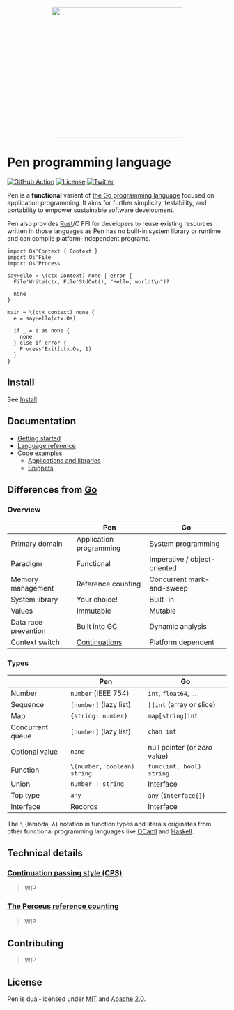 <p align="center"><img width="300px" src="https://pen-lang.org/favicon.svg" /></p>

# Pen programming language

[![GitHub Action](https://img.shields.io/github/workflow/status/pen-lang/pen/test?style=flat-square)](https://github.com/pen-lang/pen/actions)
[![License](https://img.shields.io/badge/license-MIT%20%2B%20Apache%202.0-yellow?style=flat-square)](https://github.com/pen-lang/pen#license)
[![Twitter](https://img.shields.io/badge/twitter-%40pen__language-blue?style=flat-square)](https://twitter.com/pen_language)

Pen is a **functional** variant of [the Go programming language][go] focused on application programming. It aims for further simplicity, testability, and portability to empower sustainable software development.

Pen also provides [Rust][rust]/C FFI for developers to reuse existing resources written in those languages as Pen has no built-in system library or runtime and can compile platform-independent programs.

```pen
import Os'Context { Context }
import Os'File
import Os'Process

sayHello = \(ctx Context) none | error {
  File'Write(ctx, File'StdOut(), "Hello, world!\n")?

  none
}

main = \(ctx context) none {
  e = sayHello(ctx.Os)

  if _ = e as none {
    none
  } else if error {
    Process'Exit(ctx.Os, 1)
  }
}
```

## Install

See [Install](https://pen-lang.org/introduction/install.html).

## Documentation

- [Getting started](https://pen-lang.org/introduction/getting-started.html)
- [Language reference](https://pen-lang.org/references/language/syntax.html)
- Code examples
  - [Applications and libraries](https://github.com/pen-lang/pen/tree/main/examples)
  - [Snippets](https://pen-lang.org/examples)

## Differences from [Go][go]

### Overview

|                      | Pen                     | Go                           |
| -------------------- | ----------------------- | ---------------------------- |
| Primary domain       | Application programming | System programming           |
| Paradigm             | Functional              | Imperative / object-oriented |
| Memory management    | Reference counting      | Concurrent mark-and-sweep    |
| System library       | Your choice!            | Built-in                     |
| Values               | Immutable               | Mutable                      |
| Data race prevention | Built into GC           | Dynamic analysis             |
| Context switch       | [Continuations][cps]    | Platform dependent           |

### Types

|                  | Pen                         | Go                             |
| ---------------- | --------------------------- | ------------------------------ |
| Number           | `number` (IEEE 754)         | `int`, `float64`, ...          |
| Sequence         | `[number]` (lazy list)      | `[]int` (array or slice)       |
| Map              | `{string: number}`          | `map[string]int`               |
| Concurrent queue | `[number]` (lazy list)      | `chan int`                     |
| Optional value   | `none`                      | null pointer (or _zero_ value) |
| Function         | `\(number, boolean) string` | `func(int, bool) string`       |
| Union            | `number \| string`          | Interface                      |
| Top type         | `any`                       | `any` (`interface{}`)          |
| Interface        | Records                     | Interface                      |

The `\` (lambda, λ) notation in function types and literals originates from other functional programming languages like [OCaml](https://ocaml.org) and [Haskell](https://haskell.org).

## Technical details

### [Continuation passing style (CPS)][cps]

> WIP

### [The Perceus reference counting][perceus]

> WIP

## Contributing

> WIP

## License

Pen is dual-licensed under [MIT](LICENSE-MIT) and [Apache 2.0](LICENSE-APACHE).

[cps]: https://en.wikipedia.org/wiki/Continuation-passing_style
[go]: https://go.dev/
[perceus]: https://www.microsoft.com/en-us/research/publication/perceus-garbage-free-reference-counting-with-reuse/
[rust]: https://www.rust-lang.org/
